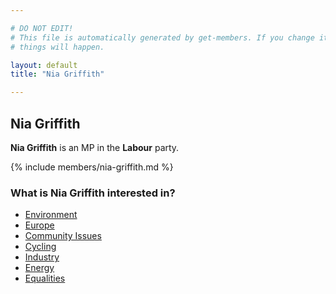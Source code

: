 ```yaml
---

# DO NOT EDIT!
# This file is automatically generated by get-members. If you change it, bad
# things will happen.

layout: default
title: "Nia Griffith"

---
```


## Nia Griffith

**Nia Griffith** is an MP in the **Labour** party.

{% include members/nia-griffith.md %}

### What is Nia Griffith interested in?


* [Environment](/interests/environment.html)
* [Europe](/interests/europe.html)
* [Community Issues](/interests/community-issues.html)
* [Cycling](/interests/cycling.html)
* [Industry](/interests/industry.html)
* [Energy](/interests/energy.html)
* [Equalities](/interests/equalities.html)
